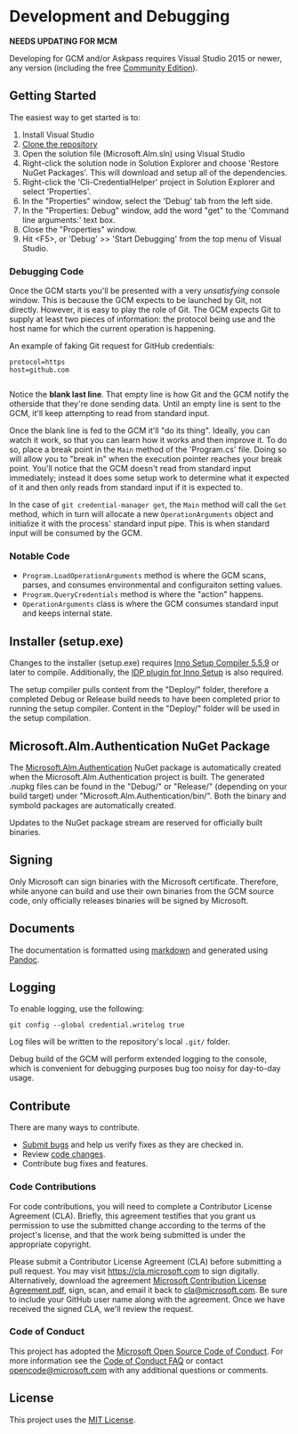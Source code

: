 # Development and Debugging

**__NEEDS UPDATING FOR MCM__**

Developing for GCM and/or Askpass requires Visual Studio 2015 or newer, any version (including the free [Community Edition](https://www.visualstudio.com/products/visual-studio-community-vs)).

## Getting Started

The easiest way to get started is to:

 1. Install Visual Studio
 2. [Clone the repository](https://github.com/Microsoft/Git-Credential-Manager-for-Windows.git)
 3. Open the solution file (Microsoft.Alm.sln) using Visual Studio
 4. Right-click the solution node in Solution Explorer and choose 'Restore NuGet Packages'. This will download and setup all of the dependencies.
 5. Right-click the 'Cli-CredentialHelper' project in Solution Explorer and select 'Properties'.
 6. In the "Properties" window, select the 'Debug' tab from the left side.
 7. In the "Properties: Debug" window, add the word "get" to the 'Command line arguments:' text box.
 8. Close the "Properties" window.
 5. Hit \<F5\>, or 'Debug' \>\> 'Start Debugging' from the top menu of Visual Studio.

### Debugging Code

Once the GCM starts you'll be presented with a very *unsatisfying* console window. This is because the GCM expects to be launched by Git, not directly. However, it is easy to play the role of Git. The GCM expects Git to supply at least two pieces of information: the protocol being use and the host name for which the current operation is happening.

An example of faking Git request for GitHub credentials:

```
protocol=https
host=github.com
  
```

Notice the **blank last line**. That empty line is how Git and the GCM notify the otherside that they're done sending data. Until an empty line is sent to the GCM, it'll keep attempting to read from standard input.

Once the blank line is fed to the GCM it'll "do its thing". Ideally, you can watch it work, so that you can learn how it works and then improve it. To do so, place a break point in the `Main` method of the 'Program.cs' file. Doing so will allow you to "break in" when the execution pointer reaches your break point. You'll notice that the GCM doesn't read from standard input immediately; instead it does some setup work to determine what it expected of it and then only reads from standard input if it is expected to.

In the case of `git credential-manager get`, the `Main` method will call the `Get` method, which in turn will allocate a new `OperationArguments` object and initialize it with the process' standard input pipe. This is when standard input will be consumed by the GCM.

### Notable Code

* `Program.LoadOperationArguments` method is where the GCM scans, parses, and consumes environmental and configuraiton setting values.
* `Program.QueryCredentials` method is where the "action" happens.
* `OperationArguments` class is where the GCM consumes standard input and keeps internal state.

## Installer (setup.exe)

Changes to the installer (setup.exe) requires [Inno Setup Compiler 5.5.9](http://www.jrsoftware.org/isinfo.php) or later to compile. Additionally, the [IDP plugin for Inno Setup](https://mitrichsoftware.wordpress.com/inno-setup-tools/inno-download-plugin/) is also required.

The setup compiler pulls content from the "Deploy/" folder, therefore a completed Debug or Release build needs to have been completed prior to running the setup compiler. Content in the "Deploy/" folder will be used in the setup compilation.

## Microsoft.Alm.Authentication NuGet Package

The [Microsoft.Alm.Authentication](https://www.nuget.org/packages/Microsoft.Alm.Authentication/) NuGet package is automatically created when the Microsoft.Alm.Authentication project is built. The generated .nupkg files can be found in the "Debug/" or "Release/" (depending on your build target) under "Microsoft.Alm.Authentication/bin/". Both the binary and symbold packages are automatically created.

Updates to the NuGet package stream are reserved for officially built binaries.

## Signing

Only Microsoft can sign binaries with the Microsoft certificate. Therefore, while anyone can build and use their own binaries from the GCM source code, only officially releases binaries will be signed by Microsoft.

## Documents

The documentation is formatted using [markdown](https://daringfireball.net/projects/markdown/syntax) and generated using [Pandoc](http://pandoc.org/).

## Logging

To enable logging, use the following:

    git config --global credential.writelog true

Log files will be written to the repository's local `.git/` folder.

Debug build of the GCM will perform extended logging to the console, which is convenient for debugging purposes bug too noisy for day-to-day usage.

## Contribute

There are many ways to contribute.

* [Submit bugs](https://github.com/Microsoft/Git-Credential-Manager-for-Windows/issues) and help us verify fixes as they are checked in.
* Review [code changes](https://github.com/Microsoft/Git-Credential-Manager-for-Windows/pulls).
* Contribute bug fixes and features.

### Code Contributions

For code contributions, you will need to complete a Contributor License Agreement (CLA). Briefly, this agreement testifies that you grant us permission to use the submitted change according to the terms of the project's license, and that the work being submitted is under the appropriate copyright.

Please submit a Contributor License Agreement (CLA) before submitting a pull request. You may visit <https://cla.microsoft.com> to sign digitally. Alternatively, download the agreement [Microsoft Contribution License Agreement.pdf](https://cla.microsoft.com/cladoc/microsoft-contribution-license-agreement.pdf), sign, scan, and email it back to <cla@microsoft.com>. Be sure to include your GitHub user name along with the agreement. Once we have received the signed CLA, we'll review the request.

### Code of Conduct

This project has adopted the [Microsoft Open Source Code of Conduct](https://opensource.microsoft.com/codeofconduct/). For more information see the [Code of Conduct FAQ](https://opensource.microsoft.com/codeofconduct/faq/) or contact <opencode@microsoft.com> with any additional questions or comments.

## License

This project uses the [MIT License](https://github.com/Microsoft/Git-Credential-Manager-for-Windows/blob/master/LICENSE.txt).
